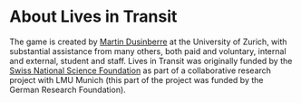 # About Lives in Transit

The game is created by [Martin Dusinberre](https://www.hist.uzh.ch/de/fachbereiche/neuzeit/lehrstuehle/dusinberre.html) at the University of Zurich, with substantial assistance from many others, both paid and voluntary, internal and external, student and staff. Lives in Transit was originally funded by the [Swiss National Science Foundation](http://www.snf.ch/en/Pages/default.aspx) as part of a collaborative research project with LMU Munich (this part of the project was funded by the German Research Foundation).
